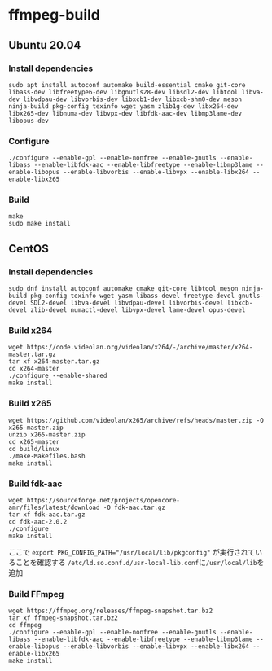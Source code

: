 # ffmpeg-build

## Ubuntu 20.04
### Install dependencies
```
sudo apt install autoconf automake build-essential cmake git-core libass-dev libfreetype6-dev libgnutls28-dev libsdl2-dev libtool libva-dev libvdpau-dev libvorbis-dev libxcb1-dev libxcb-shm0-dev meson ninja-build pkg-config texinfo wget yasm zlib1g-dev libx264-dev libx265-dev libnuma-dev libvpx-dev libfdk-aac-dev libmp3lame-dev libopus-dev
```
### Configure
```
./configure --enable-gpl --enable-nonfree --enable-gnutls --enable-libass --enable-libfdk-aac --enable-libfreetype --enable-libmp3lame --enable-libopus --enable-libvorbis --enable-libvpx --enable-libx264 --enable-libx265
```
### Build
```
make
sudo make install
```

## CentOS
### Install dependencies
```
sudo dnf install autoconf automake cmake git-core libtool meson ninja-build pkg-config texinfo wget yasm libass-devel freetype-devel gnutls-devel SDL2-devel libva-devel libvdpau-devel libvorbis-devel libxcb-devel zlib-devel numactl-devel libvpx-devel lame-devel opus-devel
```
### Build x264
```
wget https://code.videolan.org/videolan/x264/-/archive/master/x264-master.tar.gz
tar xf x264-master.tar.gz
cd x264-master
./configure --enable-shared
make install
```
### Build x265
```
wget https://github.com/videolan/x265/archive/refs/heads/master.zip -O x265-master.zip
unzip x265-master.zip
cd x265-master
cd build/linux
./make-Makefiles.bash
make install
```
### Build fdk-aac
```
wget https://sourceforge.net/projects/opencore-amr/files/latest/download -O fdk-aac.tar.gz
tar xf fdk-aac.tar.gz
cd fdk-aac-2.0.2
./configure
make install
```

ここで `export PKG_CONFIG_PATH="/usr/local/lib/pkgconfig"` が実行されていることを確認する
`/etc/ld.so.conf.d/usr-local-lib.conf`に`/usr/local/lib`を追加

### Build FFmpeg
```
wget https://ffmpeg.org/releases/ffmpeg-snapshot.tar.bz2
tar xf ffmpeg-snapshot.tar.bz2
cd ffmpeg
./configure --enable-gpl --enable-nonfree --enable-gnutls --enable-libass --enable-libfdk-aac --enable-libfreetype --enable-libmp3lame --enable-libopus --enable-libvorbis --enable-libvpx --enable-libx264 --enable-libx265
make install
```
